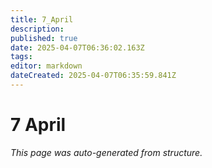 ```yaml
---
title: 7_April
description: 
published: true
date: 2025-04-07T06:36:02.163Z
tags: 
editor: markdown
dateCreated: 2025-04-07T06:35:59.841Z
---
```


# 7 April

*This page was auto-generated from structure.*